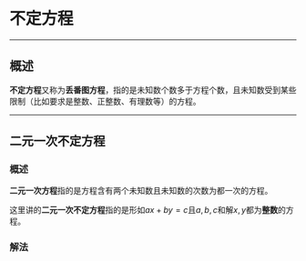 # 不定方程

---

## 概述

**不定方程**又称为**丢番图方程**，指的是未知数个数多于方程个数，且未知数受到某些限制（比如要求是整数、正整数、有理数等）的方程。


---

## 二元一次不定方程

### 概述

**二元一次方程**指的是方程含有两个未知数且未知数的次数为都一次的方程。

这里讲的**二元一次不定方程**指的是形如$ax + by = c$且$a, b, c$和解$x, y$都为**整数**的方程。

### 解法
